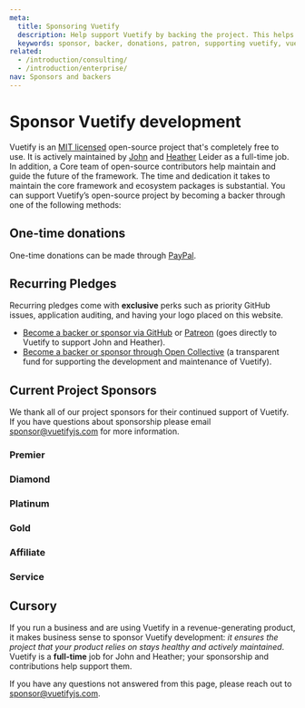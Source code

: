 ```yaml
---
meta:
  title: Sponsoring Vuetify
  description: Help support Vuetify by backing the project. This helps with the maintenance of existing features and the development of new ones.
  keywords: sponsor, backer, donations, patron, supporting vuetify, vuetify support
related:
  - /introduction/consulting/
  - /introduction/enterprise/
nav: Sponsors and backers
---
```


# Sponsor Vuetify development

Vuetify is an [MIT licensed](https://opensource.org/licenses/MIT) open-source project that's completely free to use. It is actively maintained by [John](https://github.com/johnleider) and [Heather](https://github.com/heatherleider) Leider as a full-time job. In addition, a Core team of open-source contributors help maintain and guide the future of the framework. The time and dedication it takes to maintain the core framework and ecosystem packages is substantial. You can support Vuetify’s open-source project by becoming a backer through one of the following methods:

## One-time donations

One-time donations can be made through [PayPal](https://paypal.me/vuetify).

## Recurring Pledges

Recurring pledges come with **exclusive** perks such as priority GitHub issues, application auditing, and having your logo placed on this website.

- [Become a backer or sponsor via GitHub](https://github.com/sponsors/johnleider) or [Patreon](https://www.patreon.com/vuetify) (goes directly to Vuetify to support John and Heather).
- [Become a backer or sponsor through Open Collective](https://opencollective.com/vuetify) (a transparent fund for supporting the development and maintenance of Vuetify).

## Current Project Sponsors

We thank all of our project sponsors for their continued support of Vuetify. If you have questions about sponsorship please email [sponsor@vuetifyjs.com](sponsor@vuetifyjs.com) for more information.

### Premier

<sponsors tier="1" />

### Diamond

<sponsors tier="2" />

### Platinum

<sponsors tier="3" />

### Gold

<sponsors tier="4" />

### Affiliate

<sponsors tier="5" />

### Service

<sponsors tier="6" />

## Cursory

If you run a business and are using Vuetify in a revenue-generating product, it makes business sense to sponsor Vuetify development: *it ensures the project that your product relies on stays healthy and actively maintained*. Vuetify is a **full-time** job for John and Heather; your sponsorship and contributions help support them.

If you have any questions not answered from this page, please reach out to [sponsor@vuetifyjs.com](sponsor@vuetifyjs.com).

<backmatter />
